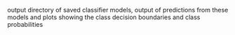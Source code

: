output directory of saved classifier models, output of predictions from these models and plots showing the class decision boundaries and class probabilities 
